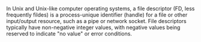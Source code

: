 In Unix and Unix-like computer operating systems, a file descriptor (FD, less frequently fildes) is a process-unique identifier (handle) for a file or other input/output resource, such as a pipe or network socket. File descriptors typically have non-negative integer values, with negative values being reserved to indicate "no value" or error conditions.
